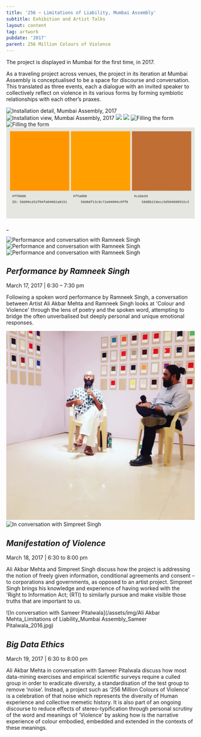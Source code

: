 ```yaml
---
title: '256 ~ Limitations of Liability, Mumbai Assembly'
subtitle: Exhibition and Artist Talks
layout: content
tag: artwork
pubdate: '2017'
parent: 256 Million Colours of Violence
---
```

The project is displayed in Mumbai for the first time, in 2017.

As a traveling project across venues, the project in its iteration at Mumbai Assembly is conceptualised to be a space for discourse and conversation. This translated as three events, each a dialogue with an invited speaker to collectively reflect on violence in its various forms by forming symbiotic relationships with each other’s praxes.

![Installation detail, Mumbai Assembly, 2017](/assets/img/ali-akbar-mehta_256-million-colours-of-violence_detail_2017.jpg)
![Installation view, Mumbai Assembly, 2017](/assets/img/colour-wall-survey-table.jpg)
![](/assets/img/opening-night.jpg)
![](/assets/img/audience-3.jpg)
![Filling the form](/assets/img/filling-the-form.jpg)
![Filling the form](/assets/img/ali-ken.jpg)
![Response Details](/assets/img/colours-of-violence.jpg)

_

![Performance and conversation with Ramneek Singh](/assets/img/ramneek-singh-performance.jpg)
![Performance and conversation with Ramneek Singh](/assets/img/ramneek-singh-performance-2.jpg)
![Performance and conversation with Ramneek Singh](/assets/img/ramneek-and-ali-in-conversation.jpg)

## _Performance by Ramneek Singh_

March 17, 2017 | 6:30 – 7:30 pm

Following a spoken word performance by Ramneek Singh, a conversation between Artist Ali Akbar Mehta and Ramneek Singh looks at 'Colour and Violence' through the lens of poetry and the spoken word, attempting to bridge the often unverbalised but deeply personal and unique emotional responses.


![In conversation with Simpreet Singh](/assets/img/ali-akbar-mehta-and-simpreet-singh.jpg)
![In conversation with Simpreet Singh](/assets/img/audience-2.jpg)


## _Manifestation of Violence_

March 18, 2017 | 6:30 to 8:00 pm

Ali Akbar Mehta and Simpreet Singh discuss how the project is addressing the notion of freely given information, conditional agreements and consent – to corporations and governments, as opposed to an artist project. Simpreet Singh brings his knowledge and experience of having worked with the 'Right to Information Act; (RTI) to similarly pursue and make visible those truths that are important to us.


![In conversation with Sameer Pitalwala](/assets/img/Ali Akbar Mehta_Limitations of Liability_Mumbai Assembly_Sameer Pitalwala_2016.jpg)


## _Big Data Ethics_

March 19, 2017 | 6:30 to 8:00 pm

Ali Akbar Mehta in conversation with Sameer Pitalwala discuss how most data-mining exercises and empirical scientific surveys require a culled group in order to eradicate diversity, a standardisation of the test group to remove ‘noise’. Instead, a project such as ‘256 Million Colours of Violence’ is a celebration of that noise which represents the diversity of Human experience and collective memetic history. It is also part of an ongoing discourse to reduce effects of stereo-typification through personal scrutiny of the word and meanings of ‘Violence' by asking how is the narrative experience of colour embodied, embedded and extended in the contexts of these meanings.
